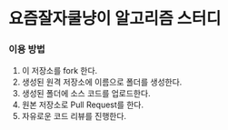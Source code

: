# 요즘잘자쿨냥이 알고리즘 스터디
### 이용 방법
1. 이 저장소를 fork 한다.
2. 생성된 원격 저장소에 이름으로 폴더를 생성한다.
3. 생성된 폴더에 소스 코드를 업로드한다.
4. 원본 저장소로 Pull Request를 한다.
5. 자유로운 코드 리뷰를 진행한다.
